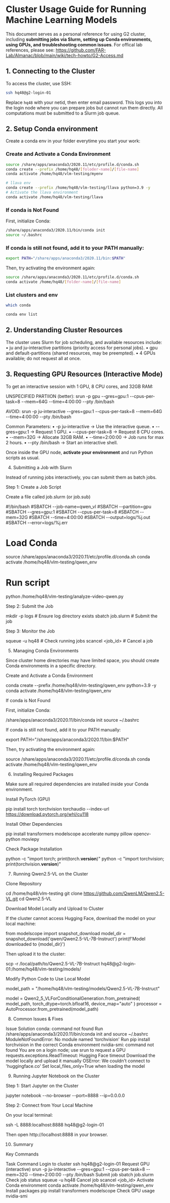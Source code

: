 # Cluster Usage Guide for Running Machine Learning Models

This document serves as a personal reference for using G2 cluster, including **submitting jobs via Slurm, setting up Conda environments, using GPUs, and troubleshooting common issues**. For offical lab references, please see: https://github.com/FAR-Lab/Almanac/blob/main/wiki/tech-howto/G2-Access.md

## 1. Connecting to the Cluster

To access the cluster, use SSH:

```bash
ssh hq48@g2-login-01
```

Replace `hq48` with your netid, then enter email password. This logs you into the login node where you can prepare jobs but cannot run them directly. All computations must be submitted to a Slurm job queue.

## 2. Setup Conda environment
Create a conda env in your folder everytime you start your work:
### Create and Activate a Conda Environment
```bash
source /share/apps/anaconda3/2020.11/etc/profile.d/conda.sh
conda create --prefix /home/hq48/[foloder-name]/[file-name]
conda activate /home/hq48/vlm-testing/myenv

# llava env
conda create --prefix /home/hq48/vlm-testing/llava python=3.9 -y
# Activate the llava environment
conda activate /home/hq48/vlm-testing/llava
```
### If conda is Not Found

First, initialize Conda:
```bash
/share/apps/anaconda3/2020.11/bin/conda init
source ~/.bashrc
```
### If conda is still not found, add it to your PATH manually:
```bash
export PATH="/share/apps/anaconda3/2020.11/bin:$PATH"
```
Then, try activating the environment again:
```bash
source /share/apps/anaconda3/2020.11/etc/profile.d/conda.sh
conda activate /home/hq48/[folder-name]/[file-name]
```

### List clusters and env
```bash
which conda

conda env list
```

## 2. Understanding Cluster Resources

The cluster uses Slurm for job scheduling, and available resources include:
	•	ju and ju-interactive partitions (priority access for personal jobs).
	•	gpu and default-partitions (shared resources, may be preempted).
	•	4 GPUs available; do not request all at once.

## 3. Requesting GPU Resources (Interactive Mode)

To get an interactive session with 1 GPU, 8 CPU cores, and 32GB RAM:

UNSPECIFIED PARTIION (better):
srun -p gpu --gres=gpu:1 --cpus-per-task=8 --mem=64G --time=4:00:00 --pty /bin/bash

AVOID:
srun -p ju-interactive --gres=gpu:1 --cpus-per-task=8 --mem=64G --time=4:00:00 --pty /bin/bash


Common Parameters:
	•	-p ju-interactive → Use the interactive queue.
	•	--gres=gpu:1 → Request 1 GPU.
	•	--cpus-per-task=8 → Request 8 CPU cores.
	•	--mem=32G → Allocate 32GB RAM.
	•	--time=2:00:00 → Job runs for max 2 hours.
	•	--pty /bin/bash → Start an interactive shell.

Once inside the GPU node, **activate your environment** and run Python scripts as usual.

4. Submitting a Job with Slurm

Instead of running jobs interactively, you can submit them as batch jobs.

Step 1: Create a Job Script

Create a file called job.slurm (or job.sub)

#!/bin/bash
#SBATCH --job-name=qwen_vl
#SBATCH --partition=gpu
#SBATCH --gres=gpu:1
#SBATCH --cpus-per-task=8
#SBATCH --mem=32G
#SBATCH --time=4:00:00
#SBATCH --output=logs/%j.out
#SBATCH --error=logs/%j.err

# Load Conda
source /share/apps/anaconda3/2020.11/etc/profile.d/conda.sh
conda activate /home/hq48/vlm-testing/qwen_env

# Run script
python /home/hq48/vlm-testing/analyze-video-qwen.py

Step 2: Submit the Job

mkdir -p logs  # Ensure log directory exists
sbatch job.slurm  # Submit the job

Step 3: Monitor the Job

squeue -u hq48  # Check running jobs
scancel <job_id>  # Cancel a job

5. Managing Conda Environments

Since cluster home directories may have limited space, you should create Conda environments in a specific directory.

Create and Activate a Conda Environment

conda create --prefix /home/hq48/vlm-testing/qwen_env python=3.9 -y
conda activate /home/hq48/vlm-testing/qwen_env

If conda is Not Found

First, initialize Conda:

/share/apps/anaconda3/2020.11/bin/conda init
source ~/.bashrc

If conda is still not found, add it to your PATH manually:

export PATH="/share/apps/anaconda3/2020.11/bin:$PATH"

Then, try activating the environment again:

source /share/apps/anaconda3/2020.11/etc/profile.d/conda.sh
conda activate /home/hq48/vlm-testing/qwen_env

6. Installing Required Packages

Make sure all required dependencies are installed inside your Conda environment.

Install PyTorch (GPU)

pip install torch torchvision torchaudio --index-url https://download.pytorch.org/whl/cu118

Install Other Dependencies

pip install transformers modelscope accelerate numpy pillow opencv-python moviepy

Check Package Installation

python -c "import torch; print(torch.__version__)"
python -c "import torchvision; print(torchvision.__version__)"

7. Running Qwen2.5-VL on the Cluster

Clone Repository

cd /home/hq48/vlm-testing
git clone https://github.com/QwenLM/Qwen2.5-VL.git
cd Qwen2.5-VL

Download Model Locally and Upload to Cluster

If the cluster cannot access Hugging Face, download the model on your local machine:

from modelscope import snapshot_download
model_dir = snapshot_download('qwen/Qwen2.5-VL-7B-Instruct')
print(f'Model downloaded to {model_dir}')

Then upload it to the cluster:

scp -r /local/path/to/Qwen2.5-VL-7B-Instruct hq48@g2-login-01:/home/hq48/vlm-testing/models/

Modify Python Code to Use Local Model

model_path = "/home/hq48/vlm-testing/models/Qwen2.5-VL-7B-Instruct"

model = Qwen2_5_VLForConditionalGeneration.from_pretrained(
    model_path,
    torch_dtype=torch.bfloat16,
    device_map="auto"
)
processor = AutoProcessor.from_pretrained(model_path)

8. Common Issues & Fixes

Issue	Solution
conda: command not found	Run /share/apps/anaconda3/2020.11/bin/conda init and source ~/.bashrc
ModuleNotFoundError: No module named 'torchvision'	Run pip install torchvision in the correct Conda environment
nvidia-smi: command not found	You are on a login node; use srun to request a GPU
requests.exceptions.ReadTimeout: Hugging Face timeout	Download the model locally and upload it manually
OSError: We couldn't connect to 'huggingface.co'	Set local_files_only=True when loading the model

9. Running Jupyter Notebook on the Cluster

Step 1: Start Jupyter on the Cluster

jupyter notebook --no-browser --port=8888 --ip=0.0.0.0

Step 2: Connect from Your Local Machine

On your local terminal:

ssh -L 8888:localhost:8888 hq48@g2-login-01

Then open http://localhost:8888 in your browser.

10. Summary

Key Commands

Task	Command
Login to cluster	ssh hq48@g2-login-01
Request GPU (interactive)	srun -p ju-interactive --gres=gpu:1 --cpus-per-task=8 --mem=32G --time=2:00:00 --pty /bin/bash
Submit job	sbatch job.slurm
Check job status	squeue -u hq48
Cancel job	scancel <job_id>
Activate Conda environment	conda activate /home/hq48/vlm-testing/qwen_env
Install packages	pip install transformers modelscope
Check GPU usage	nvidia-smi
